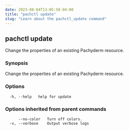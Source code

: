 ```yaml
---
date: 2023-08-04T13:05:50-04:00
title: "pachctl update"
slug: "Learn about the pachctl_update command"
---
```


## pachctl update

Change the properties of an existing Pachyderm resource.

### Synopsis

Change the properties of an existing Pachyderm resource.

### Options

```
  -h, --help   help for update
```

### Options inherited from parent commands

```
      --no-color   Turn off colors.
  -v, --verbose    Output verbose logs
```


